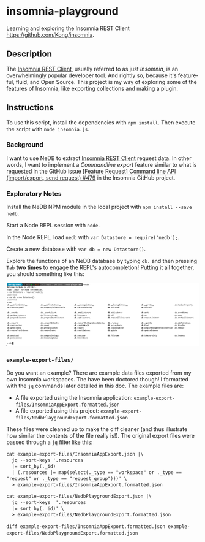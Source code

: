 # insomnia-playground

Learning and exploring the Insomnia REST Client <https://github.com/Kong/insomnia>.

## Description

The [Insomnia REST Client](https://github.com/Kong/insomnia), usually referred to as just *Insomnia*, is an
overwhelmingly popular developer tool. And rightly so, because it's feature-ful, fluid, and Open Source. This project is
my way of exploring some of the features of Insomnia, like exporting collections and making a plugin.

## Instructions

To use this script, install the dependencies with `npm install`. Then execute the script with `node insomnia.js`.

### Background

I want to use NeDB to extract [Insomnia REST Client](https://github.com/Kong/insomnia) request data. In other words, I
want to implement a *Commandline export* feature similar to what is requested in the GitHub issue
[[Feature Request] Command line API (import/export, send request) #479](https://github.com/Kong/insomnia/issues/479) in
the Insomnia GitHub project.

### Exploratory Notes

Install the NeDB NPM module in the local project with `npm install --save nedb`.

Start a Node REPL session with `node`.

In the Node REPL, load `nedb` with `var Datastore = require('nedb');`.

Create a new database with `var db = new Datastore()`.

Explore the functions of an NeDB database by typing `db.` and then pressing `Tab` **two times** to engage the REPL's
autocompletion! Putting it all together, you should something like this:

![NeDB getting started in the Node.js REPL screenshot](nedb-getting-started.png)

### `example-export-files/`

Do you want an example? There are example data files exported from my own Insomnia workspaces. The have been doctored
though! I formatted with the `jq` commands later detailed in this doc. The example files are:

* A file exported using the Insomnia application: `example-export-files/InsomniaAppExport.formatted.json`
* A file exported using this project: `example-export-files/NedbPlaygroundExport.formatted.json`

These files were cleaned up to make the diff cleaner (and thus illustrate how similar the contents of the file really
is!). The original export files were passed through a `jq` filter like this:

```
cat example-export-files/InsomniaAppExport.json |\
  jq --sort-keys '.resources 
  |= sort_by(._id)
  | (.resources |= map(select(._type == "workspace" or ._type == "request" or ._type == "request_group")))' \
  > example-export-files/InsomniaAppExport.formatted.json
```

```
cat example-export-files/NedbPlaygroundExport.json |\
  jq --sort-keys  '.resources
  |= sort_by(._id)' \
  > example-export-files/NedbPlaygroundExport.formatted.json
```

`diff example-export-files/InsomniaAppExport.formatted.json example-export-files/NedbPlaygroundExport.formatted.json`
